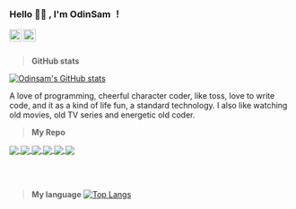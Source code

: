 ### Hello 👋🏽 , I'm OdinSam ！
<!-- Here are some ideas to get you started:

🔭 I’m currently working on ...
🌱 I’m currently learning ...
👯 I’m looking to collaborate on ...
🤔 I’m looking for help with ...
💬 Ask me about ...
📫 How to reach me: ...
😄 Pronouns: ...
⚡ Fun fact: ... -->
<a href="https://www.odinsam.com"> 
  <img align="left" alt="blog" width="22px" src="https://cdn.jsdelivr.net/npm/simple-icons@v3/icons/blogger.svg" />
</a>
<a href="https://github.com/odinsam">
  <img align="left" alt="github" width="22px" src="https://cdn.jsdelivr.net/npm/simple-icons@v3/icons/github.svg" />
</a>

<br />
<br />

> **GitHub stats**

[![Odinsam's GitHub stats](https://github-readme-stats.vercel.app/api?username=Odinsam&count_private=true&show_icons=true&theme=graywhite)](https://github.com/Odinsam/github-readme-stats)

A love of programming, cheerful character coder, like toss, love to write code, and it as a kind of life fun, a standard technology. I also like watching old movies, old TV series and energetic old coder.

> **My Repo**

<a href="https://github.com/odinsam/OdinMA">
  <img align="center" src="https://github-readme-stats.vercel.app/api/pin/?username=odinsam&repo=OdinMA" />
</a>
<a href="https://github.com/odinsam/odinplugs">
  <img align="center" src="https://github-readme-stats.vercel.app/api/pin/?username=odinsam&repo=odinplugs" />
</a>
<a href="https://github.com/odinsam/AutoCreateChangelog">
  <img align="center" src="https://github-readme-stats.vercel.app/api/pin/?username=odinsam&repo=AutoCreateChangelog" />
</a>
<a href="https://github.com/odinsam/OdinTemplate">
  <img align="center" src="https://github-readme-stats.vercel.app/api/pin/?username=odinsam&repo=OdinTemplate" />
</a>
<a href="https://github.com/odinsam/learn-vue2.0">
  <img align="center" src="https://github-readme-stats.vercel.app/api/pin/?username=odinsam&repo=learn-vue2.0" />
</a>
<a href="https://github.com/odinsam/odin-vsce-sundry">
  <img align="center" src="https://github-readme-stats.vercel.app/api/pin/?username=odinsam&repo=odin-vsce-sundry" />
</a>

<br /><br />

> **My language**
[![Top Langs](https://github-readme-stats.vercel.app/api/top-langs/?username=odinsam&langs_count=8)](https://github.com/odinsam/github-readme-stats)

